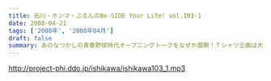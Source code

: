 ```yaml
---
title: 石川・ホンマ・ぶるんのBe-SIDE Your Life! vol.103-1
date: 2008-04-21
tags: ['2008年', '2008年04月']
draft: false
summary: あのなつかしの青春野球時代オープニングトークをなぜか展開！Ｔシャツ企画は大好評！ホムペを見てみて是非ともお手にとってほしい一品です。ホームページは・・・www.be-side.jpNAMAE
---
```


http://project-phi.ddo.jp/ishikawa/ishikawa103_1.mp3
